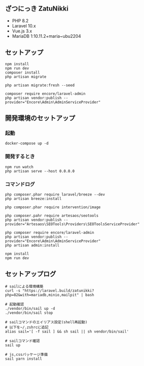 ざつにっき ZatuNikki
-------

* PHP 8.2
* Laravel 10.x
* Vue.js 3.x
* MariaDB 1:10.11.2+maria~ubu2204

セットアップ
-------------------

```
npm install
npm run dev
composer install
php artisan migrate

php artisan migrate:fresh --seed

composer require encore/laravel-admin
php artisan vendor:publish --provider="Encore\Admin\AdminServiceProvider"
```

開発環境のセットアップ
-------------------

### 起動
```
docker-compose up -d
```

### 開発するとき

```
npm run watch
php artisan serve --host 0.0.0.0
```


### コマンドログ

```
php composer.phar require laravel/breeze --dev
php artisan breeze:install

php composer.phar require intervention/image

php composer.pahr require artesaos/seotools
php artisan vendor:publish --provider="Artesaos\SEOTools\Providers\SEOToolsServiceProvider"

php composer require encore/laravel-admin
php artisan vendor:publish --provider="Encore\Admin\AdminServiceProvider"
php artisan admin:install

npm install
npm run dev
```


セットアップログ
-------

```
# sailによる環境構築
curl -s "https://laravel.build/zatunikki?php=82&with=mariadb,minio,mailpit" | bash

# 起動確認
./vendor/bin/sail up -d
./vendor/bin/sail stop

# sailコマンドのエイリアス設定(shell再起動)
# 以下を~/.zshrcに追記
alias sail='[ -f sail ] && sh sail || sh vendor/bin/sail'

# sailコマンド確認
sail up

# js,cssパッケージ準備
sail yarn install
```
